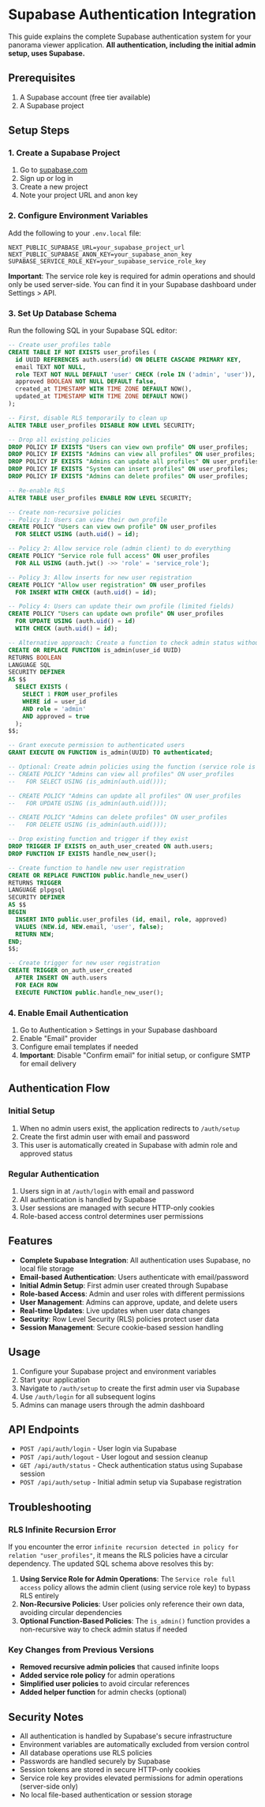 # Supabase Authentication Integration

This guide explains the complete Supabase authentication system for your panorama viewer application. **All authentication, including the initial admin setup, uses Supabase.**

## Prerequisites

1. A Supabase account (free tier available)
2. A Supabase project

## Setup Steps

### 1. Create a Supabase Project

1. Go to [supabase.com](https://supabase.com)
2. Sign up or log in
3. Create a new project
4. Note your project URL and anon key

### 2. Configure Environment Variables

Add the following to your `.env.local` file:

```env
NEXT_PUBLIC_SUPABASE_URL=your_supabase_project_url
NEXT_PUBLIC_SUPABASE_ANON_KEY=your_supabase_anon_key
SUPABASE_SERVICE_ROLE_KEY=your_supabase_service_role_key
```

**Important**: The service role key is required for admin operations and should only be used server-side. You can find it in your Supabase dashboard under Settings > API.

### 3. Set Up Database Schema

Run the following SQL in your Supabase SQL editor:

```sql
-- Create user_profiles table
CREATE TABLE IF NOT EXISTS user_profiles (
  id UUID REFERENCES auth.users(id) ON DELETE CASCADE PRIMARY KEY,
  email TEXT NOT NULL,
  role TEXT NOT NULL DEFAULT 'user' CHECK (role IN ('admin', 'user')),
  approved BOOLEAN NOT NULL DEFAULT false,
  created_at TIMESTAMP WITH TIME ZONE DEFAULT NOW(),
  updated_at TIMESTAMP WITH TIME ZONE DEFAULT NOW()
);

-- First, disable RLS temporarily to clean up
ALTER TABLE user_profiles DISABLE ROW LEVEL SECURITY;

-- Drop all existing policies
DROP POLICY IF EXISTS "Users can view own profile" ON user_profiles;
DROP POLICY IF EXISTS "Admins can view all profiles" ON user_profiles;
DROP POLICY IF EXISTS "Admins can update all profiles" ON user_profiles;
DROP POLICY IF EXISTS "System can insert profiles" ON user_profiles;
DROP POLICY IF EXISTS "Admins can delete profiles" ON user_profiles;

-- Re-enable RLS
ALTER TABLE user_profiles ENABLE ROW LEVEL SECURITY;

-- Create non-recursive policies
-- Policy 1: Users can view their own profile
CREATE POLICY "Users can view own profile" ON user_profiles
  FOR SELECT USING (auth.uid() = id);

-- Policy 2: Allow service role (admin client) to do everything
CREATE POLICY "Service role full access" ON user_profiles
  FOR ALL USING (auth.jwt() ->> 'role' = 'service_role');

-- Policy 3: Allow inserts for new user registration
CREATE POLICY "Allow user registration" ON user_profiles
  FOR INSERT WITH CHECK (auth.uid() = id);

-- Policy 4: Users can update their own profile (limited fields)
CREATE POLICY "Users can update own profile" ON user_profiles
  FOR UPDATE USING (auth.uid() = id)
  WITH CHECK (auth.uid() = id);

-- Alternative approach: Create a function to check admin status without recursion
CREATE OR REPLACE FUNCTION is_admin(user_id UUID)
RETURNS BOOLEAN
LANGUAGE SQL
SECURITY DEFINER
AS $$
  SELECT EXISTS (
    SELECT 1 FROM user_profiles 
    WHERE id = user_id 
    AND role = 'admin' 
    AND approved = true
  );
$$;

-- Grant execute permission to authenticated users
GRANT EXECUTE ON FUNCTION is_admin(UUID) TO authenticated;

-- Optional: Create admin policies using the function (service role is preferred)
-- CREATE POLICY "Admins can view all profiles" ON user_profiles
--   FOR SELECT USING (is_admin(auth.uid()));

-- CREATE POLICY "Admins can update all profiles" ON user_profiles
--   FOR UPDATE USING (is_admin(auth.uid()));

-- CREATE POLICY "Admins can delete profiles" ON user_profiles
--   FOR DELETE USING (is_admin(auth.uid()));

-- Drop existing function and trigger if they exist
DROP TRIGGER IF EXISTS on_auth_user_created ON auth.users;
DROP FUNCTION IF EXISTS handle_new_user();

-- Create function to handle new user registration
CREATE OR REPLACE FUNCTION public.handle_new_user()
RETURNS TRIGGER
LANGUAGE plpgsql
SECURITY DEFINER
AS $$
BEGIN
  INSERT INTO public.user_profiles (id, email, role, approved)
  VALUES (NEW.id, NEW.email, 'user', false);
  RETURN NEW;
END;
$$;

-- Create trigger for new user registration
CREATE TRIGGER on_auth_user_created
  AFTER INSERT ON auth.users
  FOR EACH ROW
  EXECUTE FUNCTION public.handle_new_user();
```

### 4. Enable Email Authentication

1. Go to Authentication > Settings in your Supabase dashboard
2. Enable "Email" provider
3. Configure email templates if needed
4. **Important**: Disable "Confirm email" for initial setup, or configure SMTP for email delivery

## Authentication Flow

### Initial Setup
1. When no admin users exist, the application redirects to `/auth/setup`
2. Create the first admin user with email and password
3. This user is automatically created in Supabase with admin role and approved status

### Regular Authentication
1. Users sign in at `/auth/login` with email and password
2. All authentication is handled by Supabase
3. User sessions are managed with secure HTTP-only cookies
4. Role-based access control determines user permissions

## Features

- **Complete Supabase Integration**: All authentication uses Supabase, no local file storage
- **Email-based Authentication**: Users authenticate with email/password
- **Initial Admin Setup**: First admin user created through Supabase
- **Role-based Access**: Admin and user roles with different permissions
- **User Management**: Admins can approve, update, and delete users
- **Real-time Updates**: Live updates when user data changes
- **Security**: Row Level Security (RLS) policies protect user data
- **Session Management**: Secure cookie-based session handling

## Usage

1. Configure your Supabase project and environment variables
2. Start your application
3. Navigate to `/auth/setup` to create the first admin user via Supabase
4. Use `/auth/login` for all subsequent logins
5. Admins can manage users through the admin dashboard

## API Endpoints

- `POST /api/auth/login` - User login via Supabase
- `POST /api/auth/logout` - User logout and session cleanup
- `GET /api/auth/status` - Check authentication status using Supabase session
- `POST /api/auth/setup` - Initial admin setup via Supabase registration

## Troubleshooting

### RLS Infinite Recursion Error

If you encounter the error `infinite recursion detected in policy for relation "user_profiles"`, it means the RLS policies have a circular dependency. The updated SQL schema above resolves this by:

1. **Using Service Role for Admin Operations**: The `Service role full access` policy allows the admin client (using service role key) to bypass RLS entirely
2. **Non-Recursive Policies**: User policies only reference their own data, avoiding circular dependencies
3. **Optional Function-Based Policies**: The `is_admin()` function provides a non-recursive way to check admin status if needed

### Key Changes from Previous Versions

- **Removed recursive admin policies** that caused infinite loops
- **Added service role policy** for admin operations
- **Simplified user policies** to avoid circular references
- **Added helper function** for admin checks (optional)

## Security Notes

- All authentication is handled by Supabase's secure infrastructure
- Environment variables are automatically excluded from version control
- All database operations use RLS policies
- Passwords are handled securely by Supabase
- Session tokens are stored in secure HTTP-only cookies
- Service role key provides elevated permissions for admin operations (server-side only)
- No local file-based authentication or session storage